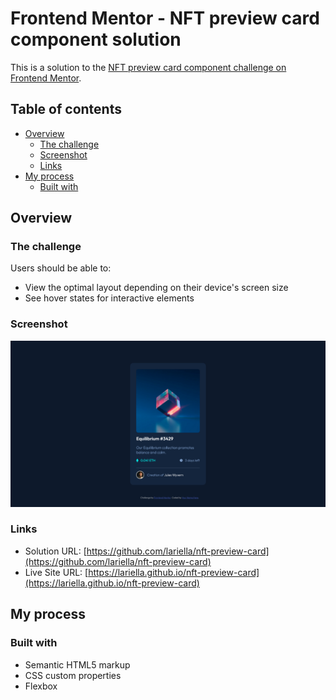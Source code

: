 # Frontend Mentor - NFT preview card component solution

This is a solution to the [NFT preview card component challenge on Frontend Mentor](https://www.frontendmentor.io/challenges/nft-preview-card-component-SbdUL_w0U).  

## Table of contents

- [Overview](#overview)
  - [The challenge](#the-challenge)
  - [Screenshot](#screenshot)
  - [Links](#links)
- [My process](#my-process)
  - [Built with](#built-with)


## Overview

### The challenge

Users should be able to:

- View the optimal layout depending on their device's screen size
- See hover states for interactive elements

### Screenshot

![](./nft-preview-card.png)

### Links

- Solution URL: [https://github.com/lariella/nft-preview-card](https://github.com/lariella/nft-preview-card)
- Live Site URL: [https://lariella.github.io/nft-preview-card](https://lariella.github.io/nft-preview-card)

## My process

### Built with

- Semantic HTML5 markup
- CSS custom properties
- Flexbox



